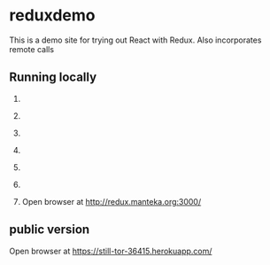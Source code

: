 # reduxdemo

This is a demo site for trying out React with Redux.
Also incorporates remote calls

## Running locally
1. ```git clone git@github.com:gaz7/reduxdemo.git
1. ```cd reduxdemo
1. ```vagrant up
1. ```vagrant ssh
1. ```cd /vagrant
1. ```npm start
1. Open browser at http://redux.manteka.org:3000/

## public version
Open browser at https://still-tor-36415.herokuapp.com/
